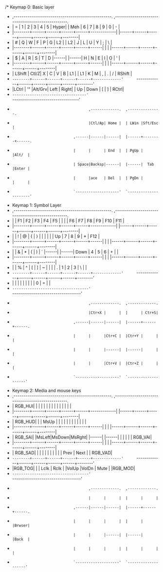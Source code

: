 /* Keymap 0: Basic layer
 * ,--------------------------------------------------.      ,--------------------------------------------------.
 * |   =    |   1  |   2  |   3  |   4  |   5  | Hyper|      | Meh  |   6  |   7  |   8  |   9  |   0  |   -    |
 * |--------+------+------+------+------+-------------|      |------+------+------+------+------+------+--------|
 * |   #    |   Q  |   W  |   F  |   P  |   G  |  L2  |      |  L2  |   J  |   L  |   U  |   Y  |   ;  |   \    |
 * |--------+------+------+------+------+------|      |      |      |------+------+------+------+------+--------|
 * |   $    |   A  |   R  |   S  |   T  |   D  |------|      |------|   H  |   N  |   E  |   I  |   O  |   '    |
 * |--------+------+------+------+------+------|      |      |      |------+------+------+------+------+--------|
 * | LShift | Ctl/Z|   X  |   C  |   V  |   B  |  L1  |      |  L1  |   K  |   M  |   ,  |   .  |   /  | RShift |
 * `--------+------+------+------+------+-------------'      `-------------+------+------+------+------+--------'
 *   |LCtrl |  '" |Alt/Grv| Left | Right|                                  |  Up  | Down |   [  |   ]  | RCtrl|
 *   `----------------------------------'                                  `----------------------------------'
 *                                        ,-------------.  ,---------------.
 *                                        |Ctl/Ap| Home |  | LWin |Sft/Esc |
 *                                 ,------|------|------|  |------+--------+------.
 *                                 |      |      | End  |  | PgUp |        |Alt/  |
 *                                 | Space|Backsp|------|  |------|  Tab   |Enter |
 *                                 |      |ace   | Del  |  | PgDn |        |      |
 *                                 `--------------------'  `----------------------'
* Keymap 1: Symbol Layer
* ,--------------------------------------------------.      ,--------------------------------------------------.
* |        |  F1  |  F2  |  F3  |  F4  |  F5  |      |      |      |  F6  |  F7  |  F8  |  F9  |  F10 |   F11  |
* |--------+------+------+------+------+-------------|      |------+------+------+------+------+------+--------|
* |        |   !  |   @  |   {  |   }  |   |  |      |      |      |   Up |   7  |   8  |   9  |   *  |   F12  |
* |--------+------+------+------+------+------|      |      |      |------+------+------+------+------+--------|
* |        |   &  |   *  |   (  |   )  |   `  |------|      |------| Down |   4  |   5  |   6  |   +  |        |
* |--------+------+------+------+------+------|      |      |      |------+------+------+------+------+--------|
* |        |   %  |   ^  |   [  |   ]  |   ~  |      |      |      |   .  |   1  |   2  |   3  |   \  |        |
* `--------+------+------+------+------+-------------'      `-------------+------+------+------+------+--------'
*  |       |      |      |      |      |                                  |      |      |   0  |   =  |       |
*  `-----------------------------------'                                  `-----------------------------------'
*                                        ,-------------.  ,-------------.
*                                        |Ctr+X |      |  |      | Ctr+S|
*                                 ,------|------|------|  |------+------+------.
*                                 |      |      |Ctr+C |  |Ctr+Y |      |      |
*                                 |      |      |------|  |------|      |      |
*                                 |      |      |Ctr+V |  |Ctr+Z |      |      |
*                                 `--------------------'  `--------------------'
* Keymap 2: Media and mouse keys
 * ,--------------------------------------------------.      ,--------------------------------------------------.
 * | RGB_HUI|      |      |      |      |      |      |      |      |      |      |      |      |      |        |
 * |--------+------+------+------+------+-------------|      |------+------+------+------+------+------+--------|
 * | RGB_HUD|      |      | MsUp |      |      |      |      |      |      |      |      |      |      |        |
 * |--------+------+------+------+------+------|      |      |      |------+------+------+------+------+--------|
 * | RGB_SAI|      |MsLeft|MsDown|MsRght|      |------|      |------|      |      |      |      |      | RGB_VAI|
 * |--------+------+------+------+------+------|      |      |      |------+------+------+------+------+--------|
 * | RGB_SAD|      |      |      |      |      |      |      |      |      |      | Prev | Next |      | RGB_VAD|
 * `--------+------+------+------+------+-------------'      `-------------+------+------+------+------+--------'
 *  |RGB_TOG|      |      | Lclk | Rclk |                                  |VolUp |VolDn | Mute |      |RGB_MOD|
 *  `-----------------------------------'                                  `-----------------------------------'
 *                                        ,-------------.  ,-------------.
 *                                        |      |      |  |      |      |
 *                                 ,------|------|------|  |------+------+------.
 *                                 |      |      |      |  |      |      |Brwser|
 *                                 |      |      |------|  |------|      |Back  |
 *                                 |      |      |      |  |      |      |      |
 *                                 `--------------------'  `--------------------'